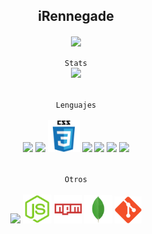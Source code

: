 <h2 align="center">iRennegade</h3>
<p align="center" align-items="center">
  <img align="center" src="https://komarev.com/ghpvc/?username=iRennegade"/><br><br>
  <code>Stats</code><br>
  <img src="https://github-readme-stats.vercel.app/api/top-langs/?username=iRennegade&layout=compact&exclude_repo=eslint-config&theme=algolia"></img><br><br>
  <p align="center">
  <code>Lenguajes</code><br><br>
    <img src="https://upload.wikimedia.org/wikipedia/commons/thumb/4/4c/Typescript_logo_2020.svg/1024px-Typescript_logo_2020.svg.png" width=43></img>
    <img src="https://upload.wikimedia.org/wikipedia/commons/thumb/6/61/HTML5_logo_and_wordmark.svg/512px-HTML5_logo_and_wordmark.svg.png" width=51></img>
    <img src="https://raw.githubusercontent.com/devicons/devicon/master/icons/css3/css3-original-wordmark.svg" width=51></img>
    <img src="https://upload.wikimedia.org/wikipedia/commons/thumb/9/99/Unofficial_JavaScript_logo_2.svg/1200px-Unofficial_JavaScript_logo_2.svg.png" width=43></img>
    <img src="https://amenys.com/wp-content/uploads/2020/02/c.png" width=56></img>
    <img src="https://cdn-icons-png.flaticon.com/512/226/226777.png" width=50></img>
    <img src="https://upload.wikimedia.org/wikipedia/commons/thumb/c/c3/Python-logo-notext.svg/1200px-Python-logo-notext.svg.png" width=41></img><br><br>
  </p>
  <p align="center" align-items="center">
    <code align="center">Otros</code><br><br>
    <img src="https://upload.wikimedia.org/wikipedia/commons/thumb/4/47/React.svg/1200px-React.svg.png" width=50></img>
    <img src="https://raw.githubusercontent.com/devicons/devicon/master/icons/nodejs/nodejs-original.svg" width=46></img>
    <img src="https://raw.githubusercontent.com/devicons/devicon/master/icons/npm/npm-original-wordmark.svg" width=45></img>
    <img src="https://raw.githubusercontent.com/devicons/devicon/master/icons/mongodb/mongodb-original.svg" width=45</img>
    <img src="https://raw.githubusercontent.com/devicons/devicon/master/icons/git/git-original.svg" width=43></img>
  </p>
</p>
